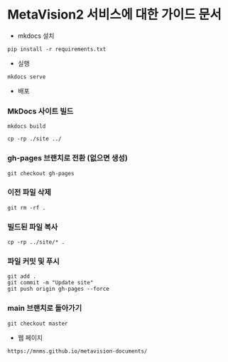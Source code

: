 # MetaVision2 서비스에 대한 가이드 문서
- mkdocs 설치
```
pip install -r requirements.txt
```


- 실행
```
mkdocs serve
```

- 배포

### MkDocs 사이트 빌드
```
mkdocs build
```
```
cp -rp ./site ../
```
### gh-pages 브랜치로 전환 (없으면 생성)
```
git checkout gh-pages 
```
### 이전 파일 삭제
```
git rm -rf .
```

### 빌드된 파일 복사
```
cp -rp ../site/* .
```
### 파일 커밋 및 푸시
```
git add .
git commit -m "Update site"
git push origin gh-pages --force
```
### main 브랜치로 돌아가기
```
git checkout master
```

- 웹 페이지
```
https://mnms.github.io/metavision-documents/
```
